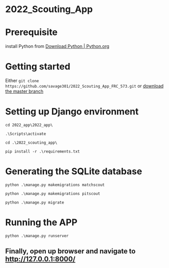 # 2022_Scouting_App
# Prerequisite

install Python from [Download Python | Python.org](https://www.python.org/downloads/)

# Getting started

Either `git clone https://github.com/savage301/2022_Scouting_App_FRC_573.git` or [download the master branch](https://github.com/savage301/2022_Scouting_App_FRC_573/archive/refs/heads/master.zip)

# Setting up Django environment

`cd 2022_app\2022_app\`

`.\Scripts\activate` 

`cd .\2022_scouting_app\`

`pip install -r .\requirements.txt`



# Generating the SQLite database

`python .\manage.py makemigrations matchscout`

`python .\manage.py makemigrations pitscout`

`python .\manage.py migrate`



# Running the APP

`python .\manage.py runserver`

## Finally, open up browser and navigate to http://127.0.0.1:8000/
